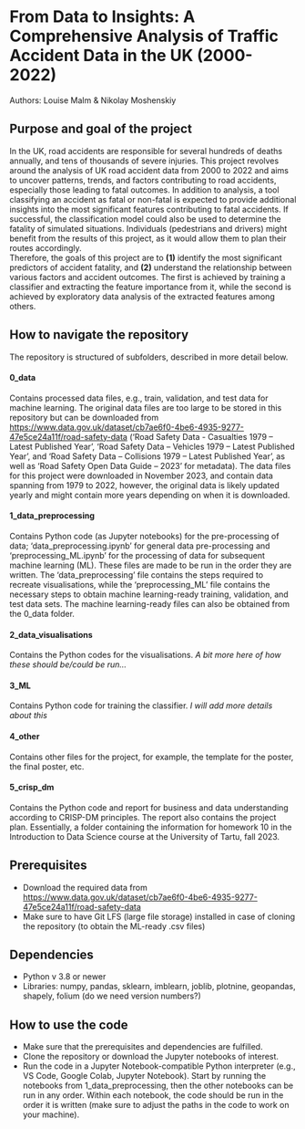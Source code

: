 # From Data to Insights: A Comprehensive Analysis of Traffic Accident Data in the UK (2000-2022)
Authors: Louise Malm & Nikolay Moshenskiy

## Purpose and goal of the project
In the UK, road accidents are responsible for several hundreds of deaths annually, and tens of thousands of severe injuries. This project revolves around the analysis of UK road accident data from 2000 to 2022 and aims to uncover patterns, trends, and factors contributing to road accidents, especially those leading to fatal outcomes. In addition to analysis, a tool classifying an accident as fatal or non-fatal is expected to provide additional insights into the most significant features contributing to fatal accidents. If successful, the classification model could also be used to determine the fatality of simulated situations. Individuals (pedestrians and drivers) might benefit from the results of this project, as it would allow them to plan their routes accordingly.</br>
Therefore, the goals of this project are to **(1)** identify the most significant predictors of accident fatality, and **(2)** understand the relationship between various factors and accident outcomes. The first is achieved by training a classifier and extracting the feature importance from it, while the second is achieved by exploratory data analysis of the extracted features among others.

## How to navigate the repository
The repository is structured of subfolders, described in more detail below.
#### 0_data
Contains processed data files, e.g., train, validation, and test data for machine learning. The original data files are too large to be stored in this repository but can be downloaded from https://www.data.gov.uk/dataset/cb7ae6f0-4be6-4935-9277-47e5ce24a11f/road-safety-data (‘Road Safety Data - Casualties 1979 – Latest Published Year’, ‘Road Safety Data – Vehicles 1979 – Latest Published Year’, and ‘Road Safety Data – Collisions 1979 – Latest Published Year’, as well as ‘Road Safety Open Data Guide – 2023’ for metadata). The data files for this project were downloaded in November 2023, and contain data spanning from 1979 to 2022, however, the original data is likely updated yearly and might contain more years depending on when it is downloaded. 
#### 1_data_preprocessing
Contains Python code (as Jupyter notebooks) for the pre-processing of data; ‘data_preprocessing.ipynb’ for general data pre-processing and ‘preprocessing_ML.ipynb’ for the processing of data for subsequent machine learning (ML). These files are made to be run in the order they are written. The ‘data_preprocessing’ file contains the steps required to recreate visualisations, while the ‘preprocessing_ML’ file contains the necessary steps to obtain machine learning-ready training, validation, and test data sets. The machine learning-ready files can also be obtained from the 0_data folder.
#### 2_data_visualisations
Contains the Python codes for the visualisations. *A bit more here of how these should be/could be run…*
#### 3_ML
Contains Python code for training the classifier. *I will add more details about this* 
#### 4_other
Contains other files for the project, for example, the template for the poster, the final poster, etc.
#### 5_crisp_dm
Contains the Python code and report for business and data understanding according to CRISP-DM principles. The report also contains the project plan. Essentially, a folder containing the information for homework 10 in the Introduction to Data Science course at the University of Tartu, fall 2023.

## Prerequisites
- Download the required data from https://www.data.gov.uk/dataset/cb7ae6f0-4be6-4935-9277-47e5ce24a11f/road-safety-data
- Make sure to have Git LFS (large file storage) installed in case of cloning the repository (to obtain the ML-ready .csv files)

## Dependencies
- Python v 3.8 or newer
- Libraries: numpy, pandas, sklearn, imblearn, joblib, plotnine, geopandas, shapely, folium (do we need version numbers?)

## How to use the code
- Make sure that the prerequisites and dependencies are fulfilled.
- Clone the repository or download the Jupyter notebooks of interest. 
- Run the code in a Jupyter Notebook-compatible Python interpreter (e.g., VS Code, Google Colab, Jupyter Notebook). Start by running the notebooks from 1_data_preprocessing, then the other notebooks can be run in any order. Within each notebook, the code should be run in the order it is written (make sure to adjust the paths in the code to work on your machine).
